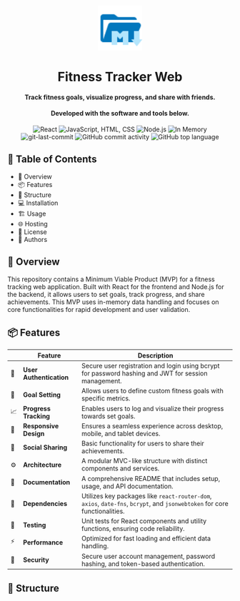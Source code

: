 <div class="hero-icon" align="center">
  <img src="https://raw.githubusercontent.com/PKief/vscode-material-icon-theme/ec559a9f6bfd399b82bb44393651661b08aaf7ba/icons/folder-markdown-open.svg" width="100" />
</div>
<h1 align="center">
Fitness Tracker Web
</h1>
<h4 align="center">Track fitness goals, visualize progress, and share with friends.</h4>
<h4 align="center">Developed with the software and tools below.</h4>
<div class="badges" align="center">
  <img src="https://img.shields.io/badge/Framework-React-blue" alt="React">
  <img src="https://img.shields.io/badge/Frontend-JavaScript,_HTML,_CSS-red" alt="JavaScript, HTML, CSS">
  <img src="https://img.shields.io/badge/Backend-Node.js-blue" alt="Node.js">
  <img src="https://img.shields.io/badge/Data-In_Memory-black" alt="In Memory">
</div>
<div class="badges" align="center">
  <img src="https://img.shields.io/github/last-commit/coslynx/fitness-tracker-web?style=flat-square&color=5D6D7E" alt="git-last-commit" />
  <img src="https://img.shields.io/github/commit-activity/m/coslynx/fitness-tracker-web?style=flat-square&color=5D6D7E" alt="GitHub commit activity" />
  <img src="https://img.shields.io/github/languages/top/coslynx/fitness-tracker-web?style=flat-square&color=5D6D7E" alt="GitHub top language" />
</div>

## 📑 Table of Contents
- 📍 Overview
- 📦 Features
- 📂 Structure
- 💻 Installation
- 🏗️ Usage
- 🌐 Hosting
- 📄 License
- 👏 Authors

## 📍 Overview
This repository contains a Minimum Viable Product (MVP) for a fitness tracking web application. Built with React for the frontend and Node.js for the backend, it allows users to set goals, track progress, and share achievements. This MVP uses in-memory data handling and focuses on core functionalities for rapid development and user validation.

## 📦 Features
|    | Feature            | Description                                                                                                        |
|----|--------------------|--------------------------------------------------------------------------------------------------------------------|
| 🔑 | **User Authentication**  | Secure user registration and login using bcrypt for password hashing and JWT for session management.  |
| 🎯 | **Goal Setting**     | Allows users to define custom fitness goals with specific metrics.  |
| 📈 | **Progress Tracking** | Enables users to log and visualize their progress towards set goals. |
| 📱 | **Responsive Design** | Ensures a seamless experience across desktop, mobile, and tablet devices. |
| 📢 | **Social Sharing**   | Basic functionality for users to share their achievements. |
| ⚙️ | **Architecture**   |  A modular MVC-like structure with distinct components and services. |
| 📄 | **Documentation**  |  A comprehensive README that includes setup, usage, and API documentation. |
| 🔗 | **Dependencies**   | Utilizes key packages like `react-router-dom`, `axios`, `date-fns`, `bcrypt`, and `jsonwebtoken` for core functionalities.   |
| 🧪 | **Testing**        | Unit tests for React components and utility functions, ensuring code reliability. |
| ⚡️  | **Performance**    | Optimized for fast loading and efficient data handling. |
| 🔐 | **Security**       | Secure user account management, password hashing, and token-based authentication.   |

## 📂 Structure